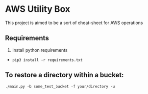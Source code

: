 # AWS Utility Box

This project is aimed to be a sort of cheat-sheet for AWS operations

## Requirements

1. Install python requirements
  * `pip3 install -r requirements.txt`

## To restore a directory within a bucket:
`./main.py -b some_test_bucket -f your/directory -u`

